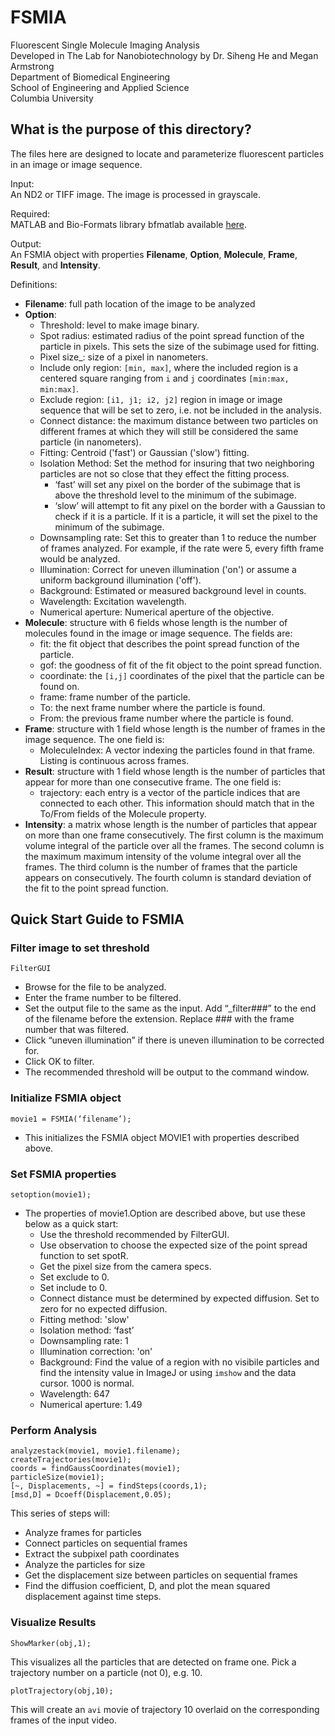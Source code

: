 # FSMIA
Fluorescent Single Molecule Imaging Analysis  
Developed in The Lab for Nanobiotechnology by Dr. Siheng He and Megan Armstrong  
Department of Biomedical Engineering  
School of Engineering and Applied Science  
Columbia University  

## What is the purpose of this directory?
The files here are designed to locate and parameterize fluorescent particles in an image or image sequence. 

Input:  
An ND2 or TIFF image. The image is processed in grayscale.

Required:  
MATLAB and Bio-Formats library bfmatlab available [here](https://www.openmicroscopy.org/site/support/bio-formats5.1/users/matlab/).

Output:  
An FSMIA object with properties **Filename**, **Option**, **Molecule**, **Frame**, **Result**, and **Intensity**.

Definitions:

- **Filename**: full path location of the image to be analyzed
- **Option**:
	* Threshold: level to make image binary.
	* Spot radius: estimated radius of the point spread function of the particle in pixels. This sets the size of the subimage used for fitting.
	* Pixel size_: size of a pixel in nanometers.
	* Include only region: `[min, max]`, where the included region is a centered square ranging from `i` and `j` coordinates `[min:max, min:max]`.
	* Exclude region: `[i1, j1; i2, j2]` region in image or image sequence that will be set to zero, i.e. not be included in the analysis.
	* Connect distance: the maximum distance between two particles on different frames at which they will still be considered the same particle (in nanometers).
	* Fitting: Centroid ('fast') or Gaussian ('slow') fitting.
	* Isolation Method: Set the method for insuring that two neighboring particles are not so close that they effect the fitting process. 
		* ‘fast’ will set any pixel on the border of the subimage that is above the threshold level to the minimum of the subimage.
		* ‘slow’ will attempt to fit any pixel on the border with a Gaussian to check if it is a particle. If it is a particle, it will set the	pixel to the minimum of the subimage.
	* Downsampling rate: Set this to greater than 1 to reduce the number of frames analyzed. For example, if the rate were 5, every fifth frame would be analyzed.
	* Illumination: Correct for uneven illumination ('on') or assume a uniform background illumination ('off').
	* Background: Estimated or measured background level in counts.
	* Wavelength: Excitation wavelength.
	* Numerical aperture: Numerical aperture of the objective.
- **Molecule**: structure with 6 fields whose length is the number of molecules found in the image or image sequence. The fields are:
	* fit: the fit object that describes the point spread function of the particle.
	* gof: the goodness of fit of the fit object to the point spread function.
	* coordinate: the `[i,j]` coordinates of the pixel that the particle can be found on.
	* frame: frame number of the particle.
	* To: the next frame number where the particle is found.
	* From: the previous frame number where the particle is found.
- **Frame**: structure with 1 field whose length is the number of frames in the image sequence. The one field is:
	* MoleculeIndex: A vector indexing the particles found in that frame. Listing is continuous across frames.
- **Result**: structure with 1 field whose length is the number of particles that appear for more than one consecutive frame. The one field is:
	* trajectory: each entry is a vector of the particle indices that are connected to each other. This information should match that in the To/From fields of the Molecule property.
- **Intensity**: a matrix whose length is the number of particles that appear on more than one frame consecutively. The first column is the maximum volume integral of the particle over all the frames. The second column is the maximum maximum intensity of the volume integral over all the frames. The third column is the number of frames that the particle appears on consecutively. The fourth column is standard deviation of the fit to the point spread function.


## Quick Start Guide to FSMIA

### Filter image to set threshold 
```
FilterGUI
```
- Browse for the file to be analyzed. 
- Enter the frame number to be filtered. 
- Set the output file to the same as the input. Add “_filter###” to the end of the filename before the extension. Replace ### with the frame number that was filtered.
- Click “uneven illumination” if there is uneven illumination to be corrected for.
- Click OK to filter.
- The recommended threshold will be output to the command window.

### Initialize FSMIA object
```
movie1 = FSMIA(‘filename’);
```
- This initializes the FSMIA object MOVIE1 with properties described above.

### Set FSMIA properties
```
setoption(movie1);
```
- The properties of movie1.Option are described above, but use these below as a quick start:
	- Use the threshold recommended by FilterGUI.
	- Use observation to choose the expected size of the point spread function to set spotR.
	- Get the pixel size from the camera specs.
	- Set exclude to 0.
	- Set include to 0.
	- Connect distance must be determined by expected diffusion. Set to zero for no expected diffusion.
	- Fitting method: 'slow'
	- Isolation method: ‘fast’
	- Downsampling rate: 1
	- Illumination correction: 'on'
	- Background: Find the value of a region with no visibile particles and find the intensity value in ImageJ or using `imshow` and the data cursor. 1000 is normal.
	- Wavelength: 647
	- Numerical aperture: 1.49

### Perform Analysis
```
analyzestack(movie1, movie1.filename);
createTrajectories(movie1);
coords = findGaussCoordinates(movie1);
particleSize(movie1);
[~, Displacements, ~] = findSteps(coords,1);
[msd,D] = Dcoeff(Displacement,0.05);
```
This series of steps will:
- Analyze frames for particles
- Connect particles on sequential frames
- Extract the subpixel path coordinates
- Analyze the particles for size
- Get the displacement size between particles on sequential frames
- Find the diffusion coefficient, D, and plot the mean squared displacement against time steps.

### Visualize Results
```
ShowMarker(obj,1);
```
This visualizes all the particles that are detected on frame one. Pick a trajectory number on a particle (not 0), e.g. 10.
```
plotTrajectory(obj,10);
```
This will create an `avi` movie of trajectory 10 overlaid on the corresponding frames of the input video.
